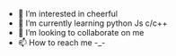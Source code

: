 - 👀 I’m interested in cheerful
- 🌱 I’m currently learning python Js c/c++
- 💞️ I’m looking to collaborate on me
- 📫 How to reach me -_-

<!---
staserix/staserix is a ✨ special ✨ repository because its `README.md` (this file) appears on your GitHub profile.
You can click the Preview link to take a look at your changes.
--->
